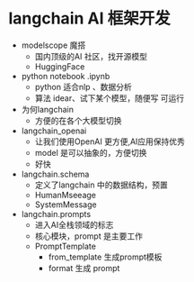 # langchain AI 框架开发

- modelscope 魔搭 
  - 国内顶级的AI 社区，找开源模型
  - HuggingFace 
- python notebook .ipynb
  - python 适合nlp 、数据分析
  - 算法 idear、试下某个模型，随便写 可运行
- 为何langchain
  - 方便的在各个大模型切换
- langchain_openai 
  - 让我们使用OpenAI 更方便,AI应用保持优秀
  - model 是可以抽象的，方便切换
  - 好快
- langchain.schema
  - 定义了langchain 中的数据结构，预置
  - HumanMseeage
  - SystemMessage
- langchain.prompts
  - 进入AI全栈领域的标志
  - 核心模块，prompt 是主要工作
  - PromptTemplate
    - from_template 生成prompt模板
    - format 生成 prompt